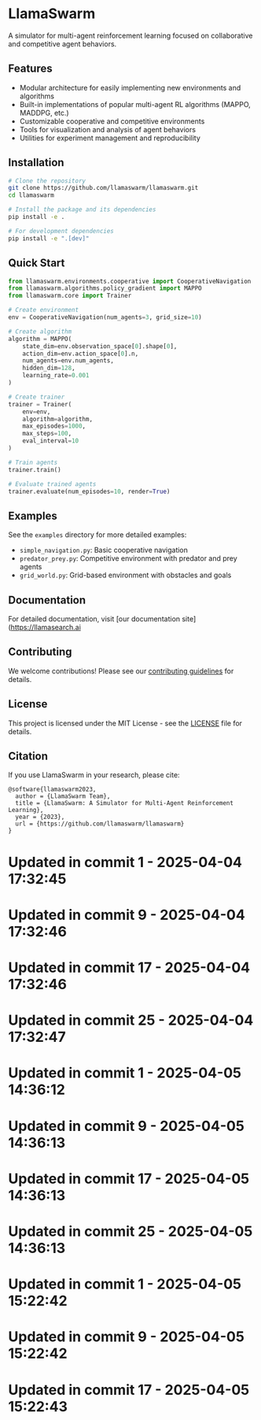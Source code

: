 # LlamaSwarm

A simulator for multi-agent reinforcement learning focused on collaborative and competitive agent behaviors.

## Features

- Modular architecture for easily implementing new environments and algorithms
- Built-in implementations of popular multi-agent RL algorithms (MAPPO, MADDPG, etc.)
- Customizable cooperative and competitive environments
- Tools for visualization and analysis of agent behaviors
- Utilities for experiment management and reproducibility

## Installation

```bash
# Clone the repository
git clone https://github.com/llamaswarm/llamaswarm.git
cd llamaswarm

# Install the package and its dependencies
pip install -e .

# For development dependencies
pip install -e ".[dev]"
```

## Quick Start

```python
from llamaswarm.environments.cooperative import CooperativeNavigation
from llamaswarm.algorithms.policy_gradient import MAPPO
from llamaswarm.core import Trainer

# Create environment
env = CooperativeNavigation(num_agents=3, grid_size=10)

# Create algorithm
algorithm = MAPPO(
    state_dim=env.observation_space[0].shape[0],
    action_dim=env.action_space[0].n,
    num_agents=env.num_agents,
    hidden_dim=128,
    learning_rate=0.001
)

# Create trainer
trainer = Trainer(
    env=env,
    algorithm=algorithm,
    max_episodes=1000,
    max_steps=100,
    eval_interval=10
)

# Train agents
trainer.train()

# Evaluate trained agents
trainer.evaluate(num_episodes=10, render=True)
```

## Examples

See the `examples` directory for more detailed examples:

- `simple_navigation.py`: Basic cooperative navigation
- `predator_prey.py`: Competitive environment with predator and prey agents
- `grid_world.py`: Grid-based environment with obstacles and goals

## Documentation

For detailed documentation, visit [our documentation site](https://llamasearch.ai

## Contributing

We welcome contributions! Please see our [contributing guidelines](CONTRIBUTING.md) for details.

## License

This project is licensed under the MIT License - see the [LICENSE](LICENSE) file for details.

## Citation

If you use LlamaSwarm in your research, please cite:

```
@software{llamaswarm2023,
  author = {LlamaSwarm Team},
  title = {LlamaSwarm: A Simulator for Multi-Agent Reinforcement Learning},
  year = {2023},
  url = {https://github.com/llamaswarm/llamaswarm}
}
``` 
# Updated in commit 1 - 2025-04-04 17:32:45

# Updated in commit 9 - 2025-04-04 17:32:46

# Updated in commit 17 - 2025-04-04 17:32:46

# Updated in commit 25 - 2025-04-04 17:32:47

# Updated in commit 1 - 2025-04-05 14:36:12

# Updated in commit 9 - 2025-04-05 14:36:13

# Updated in commit 17 - 2025-04-05 14:36:13

# Updated in commit 25 - 2025-04-05 14:36:13

# Updated in commit 1 - 2025-04-05 15:22:42

# Updated in commit 9 - 2025-04-05 15:22:42

# Updated in commit 17 - 2025-04-05 15:22:43
